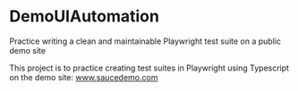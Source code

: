 # DemoUIAutomation
Practice writing a clean and maintainable Playwright test suite on a public demo site

This project is to practice creating test suites in Playwright using Typescript on the demo site: www.saucedemo.com